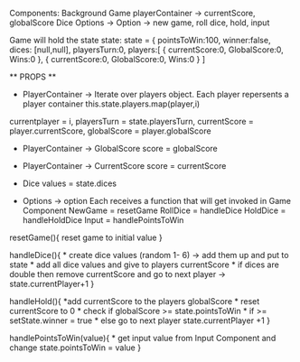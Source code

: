 Components:
Background
Game
playerContainer -> currentScore, globalScore
Dice
Options -> Option ->  new game, roll dice, hold, input


Game will hold the state
state:
state = {
pointsToWin:100,
winner:false,
dices: [null,null],
playersTurn:0,
players:[
{
currentScore:0,
GlobalScore:0,
Wins:0
},
{
currentScore:0,
GlobalScore:0,
Wins:0
}
]

** PROPS **

* PlayerContainer -> 
Iterate over players object. Each player repersents a player container
this.state.players.map(player,i)

currentplayer = i, 
playersTurn = state.playersTurn, 
currentScore = player.currentScore, 
globalScore = player.globalScore

* PlayerContainer -> GlobalScore
score = globalScore

* PlayerContainer -> CurrentScore
score = currentScore

* Dice
values = state.dices

* Options -> option
Each receives a function that will get invoked in Game Component
NewGame = resetGame
RollDice = handleDice
HoldDice = handleHoldDice
Input = handlePointsToWin

resetGame(){
    reset game to initial value
}

handleDice(){
    * create dice values (random 1- 6) -> add them up and put to state
    * add all dice values and give to players currentScore
    * if dices are double then remove currentScore and go to next player -> state.currentPlayer+1
}

handleHold(){
    *add currentScore to the players globalScore
    * reset currentScore to 0
    * check if globalScore >= state.pointsToWin
      * if >= setState.winner = true
        * else go to next player state.currentPlayer +1
}

handlePointsToWin(value){
    * get input value from Input Component and change state.pointsToWin = value
}

